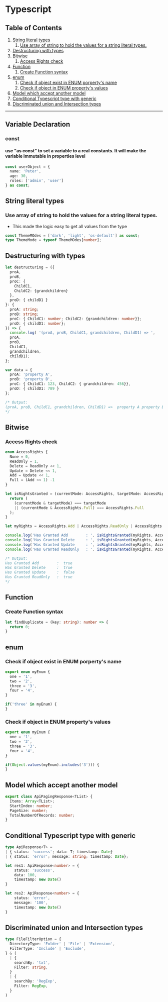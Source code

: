 # Typescript

## Table of Contents
  1. [String literal types](#String-literal-types)
      1. [Use array of string to hold the values for a string literal types. ](#Use-array-of-string-to-hold-the-values-for-a-string-literal-types.-)
  1. [Destructuring with types](#Destructuring-with-types)
  1. [Bitwise](#Bitwise)
      1. [Access Rights check](#Access-Rights-check)
  1. [Function](#Function)
      1. [Create Function syntax](#Create-Function-syntax)
  1. [enum](#enum)
      1. [Check if object exist in ENUM porperty's name](#Check-if-object-exist-in-ENUM-porperty's-name)
      1. [Check if object in ENUM property's values](#Check-if-object-in-ENUM-property's-values)
  1. [Model which accept another model](#Model-which-accept-another-model)
  1. [Conditional Typescript type with generic](#Conditional-Typescript-type-with-generic)
  1. [Discriminated union and Intersection types](#Discriminated-union-and-Intersection-types)

***

## Variable Declaration
### const
#### use "as const" to set a variable to a real constants. It will make the variable immutable in properties level
```ts
const userObject = {
  name: 'Peter',
  age: 30,
  roles: ['admin', 'user']
} as const;
```

## String literal types
### Use array of string to hold the values for a string literal types. 
- This made the logic easy to get all values from the type
```ts
const ThemeMOdes = ['dark', 'light', 'os-default'] as const;
type ThemeMode = typeof ThemeMOdes[number];
```

## Destructuring with types
```ts
let destructuring = ({
  proA,
  proB,
  proC: {
    ChildC1,
    ChildC2: {grandchildren}
  },
  proD: { childD1 }
}: {
  proA: string;
  proB: string;
  proC: { ChildC1: number; ChildC2: {grandchildren: number}};
  proD: { childD1: number};
}) => {
  console.log( '(proA, proB, ChildC1, grandchildren, ChildD1) => ',
  proA,
  proB,
  ChildC1,
  grandchildren,
  childD1);
};

var data = {
  proA: 'property A',
  proB: 'property B',
  proC: { ChildC1: 123, ChildC2: { grandchildren: 456}},
  proD: { childD1: 789 }
};

/* Output:
(proA, proB, ChildC1, grandchildren, ChildD1) =>  property A property B 123 456 789
*/
```

## Bitwise
### Access Rights check
```ts
enum AccessRights {
  None = 0,
  ReadOnly = 1,
  Delete = ReadOnly << 1,
  Update = Delete << 1,
  Add = Update << 1,
  Full = (Add << 1) -1
}

let isRightsGranted = (currentMode: AccessRights, targetMode: AccessRights): boolean => {
  return (
    (currentMode & targetMode) === targetMode
    || (currentMode & AccessRights.Full) === AccessRights.Full
  );
}

let myRights = AccessRights.Add | AccessRights.ReadOnly | AccessRights.Delete;

console.log('Has Granted Add        : ', isRightsGranted(myRights, AccessRights.Add));
console.log('Has Granted Delete     : ', isRightsGranted(myRights, AccessRights.Delete));
console.log('Has Granted Update     : ', isRightsGranted(myRights, AccessRights.Update));
console.log('Has Granted ReadOnly   : ', isRightsGranted(myRights, AccessRights.ReadOnly));

/* Output:
Has Granted Add        :  true
Has Granted Delete     :  true
Has Granted Update     :  false
Has Granted ReadOnly   :  true
*/

```

## Function
### Create Function syntax
```ts
let findDuplicate = (key: string): number => {
  return 0;
}
```

## enum
### Check if object exist in ENUM porperty's name
```ts
export enum myEnum {
  one = '1',
  two = '2',
  three = '3',
  four = '4',
}

if('three' in myEnum) {
}
```

### Check if object in ENUM property's values
```ts
export enum myEnum {
  one = '1',
  two = '2',
  three = '3',
  four = '4',
}

if(Object.values(myEnum).includes('3'))) {
}

```


## Model which accept another model
```ts
export class ApiPagingResponse<TList> {
  Items: Array<TList>;
  StartIndex: number;
  PageSize: number;
  TotalNumberOfRecords: number;
}
```


## Conditional Typescript type with generic
```ts
type ApiResponse<T> = 
| { status: 'success'; data: T; timestamp: Date}
| { status: 'error'; message: string; timestamp: Date};

let res1: ApiResponse<number> = {
    status: 'success',
    data: 100,
    timestamp: new Date()
}

let res2: ApiResponse<number> = {
    status: 'error',
    message: '100',
    timestamp: new Date()
}
```


## Discriminated union and Intersection types
```ts
type FileFilterOption = {
  DirectoryType: 'Folder' | 'File' | 'Extension',
  FilterType: 'Include' | 'Exclude',
} & (
  | {
    searchBy: 'txt',
    Filter: string,
  }
  | {
    searchBy: 'RegExp',
    Filter: RegExp,
  }
)
```
